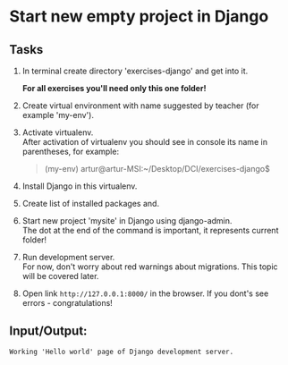 # Start new empty project in Django 

## Tasks

1. In terminal create directory 'exercises-django' and get into it. 

   **For all exercises you'll need only this one folder!**

2. Create virtual environment with name suggested by teacher (for example 'my-env').  

3. Activate virtualenv.  
After activation of virtualenv you should see in console its name in parentheses, for example: 
   >(my-env) artur@artur-MSI:~/Desktop/DCI/exercises-django$

4. Install Django in this virtualenv.  

5. Create list of installed packages and.  

6. Start new project 'mysite' in Django using django-admin.   
The dot at the end of the command is important, it represents current folder!  


7. Run development server.  
For now, don't worry about red warnings about migrations. This topic will be covered later.

8. Open link ```http://127.0.0.1:8000/``` in the browser. If you dont's see errors - congratulations! 

## Input/Output:
```
Working 'Hello world' page of Django development server.
```
